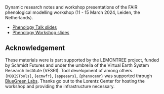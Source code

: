 Dynamic research notes and workshop presentations of the FAIR phenological modelling workshop (11 - 15 March 2024, Leiden, the Netherlands).

- [Phenology Talk slides](https://khufkens.github.io/FAIR_phenological_modelling/phenology_talk.html)
- [Phenology Workshop slides](https://khufkens.github.io/FAIR_phenological_modelling/phenology_workshop.html)

## Acknowledgement

These materials were is part supported by the LEMONTREE project, funded by Schmidt Futures and under the umbrella of the Virtual Earth System Research Institute (VESRI). Tool development of among others `{MODISTools}`, `{ecmwfr}`, `{appeears}`, `{phenocamr}` was supported through [BlueGreen Labs](https://bluegreenlabs.org/). Thanks go out to the Lorentz Center for hosting the workshop and providing the infrastructure necessary. 
